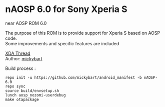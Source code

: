 nAOSP 6.0 for Sony Xperia S
====================
near AOSP ROM 6.0

The purpose of this ROM is to provide support for Xperia S based on AOSP code.<br>
Some improvements and specific features are included

[XDA Thread](http://forum.xda-developers.com/xperia-s/s-development/rom-naosprom-xperia-s-t2958516) <br>
Author:
[mickybart](http://forum.xda-developers.com/member.php?u=6043081)

Build process :

    repo init -u https://github.com/mickybart/android_manifest -b nAOSP-6.0
    repo sync
    source build/envsetup.sh
    lunch aosp_nozomi-userdebug
    make otapackage

